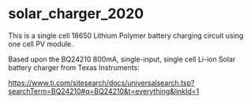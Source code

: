 # solar_charger_2020
This is a single cell 18650 Lithium Polymer battery charging circuit using one cell PV module.

Based upon the BQ24210 800mA, single-input, single cell Li-ion Solar battery charger from Texas Instruments:

https://www.ti.com/sitesearch/docs/universalsearch.tsp?searchTerm=BQ24210#q=BQ24210&t=everything&linkId=1
